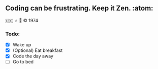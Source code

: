 ## Coding can be frustrating.  Keep it Zen. :atom:
:us: :male_sign: :signal_strength:
:copyright: 1974

### Todo:
- [x] Wake up
- [x] \(Optional) Eat breakfast
- [x] Code the day away
- [ ] Go to bed
